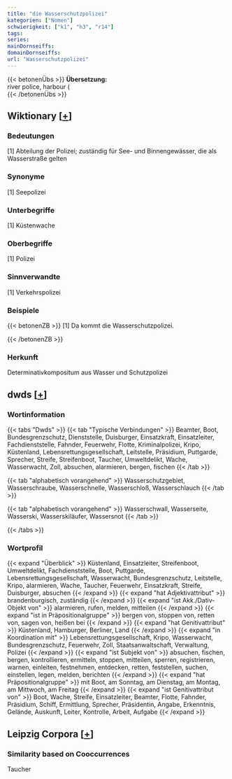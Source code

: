 ```yaml
---
title: "die Wasserschutzpolizei"
kategorien: ["Nomen"]
schwierigkeit: ["k1", "h3", "r14"]
tags:
series:
mainDornseiffs:
domainDornseiffs:
url: "Wasserschutzpolizei"
---
```


{{< betonenÜbs >}}
**Übersetzung:**  
river police, harbour (  
{{< /betonenÜbs >}}

## Wiktionary [[+](https://de.wiktionary.org/wiki/Wasserschutzpolizei)]

### Bedeutungen
[1] Abteilung der Polizei; zuständig für See- und Binnengewässer, die als Wasserstraße gelten  

### Synonyme
[1] Seepolizei  

### Unterbegriffe
[1] Küstenwache  

### Oberbegriffe
[1] Polizei  

### Sinnverwandte
[1] Verkehrspolizei  

### Beispiele
{{< betonenZB >}}
[1] Da kommt die Wasserschutzpolizei.  

{{< /betonenZB >}}
### Herkunft
Determinativkompositum aus Wasser und Schutzpolizei  



## dwds [[+](https://www.dwds.de/wb/Wasserschutzpolizei)]

### Wortinformation
{{< tabs "Dwds" >}}
{{< tab "Typische Verbindungen" >}}
Beamter, Boot, Bundesgrenzschutz, Dienststelle, Duisburger, Einsatzkraft, Einsatzleiter, Fachdienststelle, Fahnder, Feuerwehr, Flotte, Kriminalpolizei, Kripo, Küstenland, Lebensrettungsgesellschaft, Leitstelle, Präsidium, Puttgarde, Sprecher, Streife, Streifenboot, Taucher, Umweltdelikt, Wache, Wasserwacht, Zoll, absuchen, alarmieren, bergen, fischen
{{< /tab >}}

{{< tab "alphabetisch vorangehend" >}}
Wasserschutzgebiet, Wasserschraube, Wasserschnelle, Wasserschloß, Wasserschlauch
{{< /tab >}}

{{< tab "alphabetisch vorangehend" >}}
Wasserschwall, Wasserseite, Wasserski, Wasserskiläufer, Wassersnot
{{< /tab >}}

{{< /tabs >}}

### Wortprofil
{{< expand "Überblick" >}} Küstenland, Einsatzleiter, Streifenboot, Umweltdelikt, Fachdienststelle, Boot, Puttgarde, Lebensrettungsgesellschaft, Wasserwacht, Bundesgrenzschutz, Leitstelle, Kripo, alarmieren, Wache, Taucher, Feuerwehr, Einsatzkraft, Streife, Duisburger, absuchen {{< /expand >}}
{{< expand "hat Adjektivattribut" >}} brandenburgisch, zuständig {{< /expand >}}
{{< expand "ist Akk./Dativ-Objekt von" >}} alarmieren, rufen, melden, mitteilen {{< /expand >}}
{{< expand "ist in Präpositionalgruppe" >}} bergen von, stoppen von, retten von, sagen von, heißen bei {{< /expand >}}
{{< expand "hat Genitivattribut" >}} Küstenland, Hamburger, Berliner, Land {{< /expand >}}
{{< expand "in Koordination mit" >}} Lebensrettungsgesellschaft, Kripo, Wasserwacht, Bundesgrenzschutz, Feuerwehr, Zoll, Staatsanwaltschaft, Verwaltung, Polizei {{< /expand >}}
{{< expand "ist Subjekt von" >}} absuchen, fischen, bergen, kontrollieren, ermitteln, stoppen, mitteilen, sperren, registrieren, warnen, einleiten, festnehmen, entdecken, retten, feststellen, suchen, einstellen, legen, melden, berichten {{< /expand >}}
{{< expand "hat Präpositionalgruppe" >}} mit Boot, am Sonntag, am Dienstag, am Montag, am Mittwoch, am Freitag {{< /expand >}}
{{< expand "ist Genitivattribut von" >}} Boot, Wache, Streife, Einsatzleiter, Beamter, Flotte, Fahnder, Präsidium, Schiff, Ermittlung, Sprecher, Präsidentin, Angabe, Erkenntnis, Gelände, Auskunft, Leiter, Kontrolle, Arbeit, Aufgabe {{< /expand >}}

## Leipzig Corpora [[+](https://corpora.uni-leipzig.de/en/res?word=Wasserschutzpolizei&corpusId=deu_newscrawl-public_2018)]


### Similarity based on Cooccurrences
Taucher


